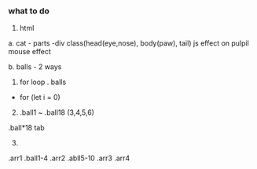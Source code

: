 ### what to do 



1. html

a. cat - parts -div class(head(eye,nose), body(paw), tail)
js effect on pulpil mouse effect

b. balls - 2 ways
1. for loop . balls
- for (let i = 0)

2. .ball1 ~ .ball18  (3,4,5,6)

.ball*18 tab 

3.
.arr1
    .ball1-4
.arr2
    .abll5-10
.arr3
.arr4

